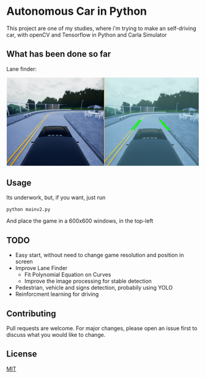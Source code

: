 # Autonomous Car in Python

This project are one of my studies, where i'm trying to make an self-driving
 car, with openCV and Tensorflow in Python and Carla Simulator
 
## What has been done so far

Lane finder:

![Image showing a two windows, where the first have an car, and the seconds have an car with green lines in the road](images/img1.png)

## Usage

Its underwork, but, if you want, just run 

```
python mainv2.py
```

And place the game in a 600x600 windows, in the top-left 


## TODO

- Easy start, without need to change game resolution and position in screen
- Improve Lane Finder 
    - Fit Polynomial Equation on Curves
    - Improve the image processing for stable detection
- Pedestrian, vehicle and signs detection, probabily using YOLO
- Reinforcment learning for driving




## Contributing
Pull requests are welcome. For major changes, please open an issue first to discuss what you would like to change.


## License
[MIT](https://choosealicense.com/licenses/mit/)
